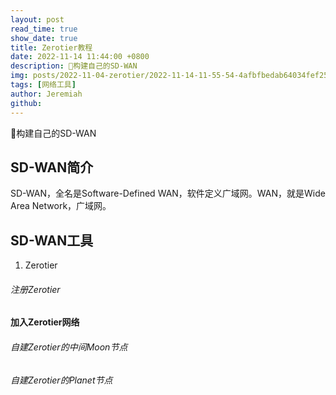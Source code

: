 ```yaml
---
layout: post
read_time: true
show_date: true
title: Zerotier教程
date: 2022-11-14 11:44:00 +0800
description: 🔆构建自己的SD-WAN
img: posts/2022-11-04-zerotier/2022-11-14-11-55-54-4afbfbedab64034fef25014b639be5340b551d75.webp
tags: [网络工具]
author: Jeremiah
github: 
---
```


🔆构建自己的SD-WAN

## SD-WAN简介

SD-WAN，全名是Software-Defined WAN，软件定义广域网。WAN，就是Wide Area Network，广域网。

## SD-WAN工具

1. Zerotier

###### 注册Zerotier

#### 加入Zerotier网络

###### 自建Zerotier的中间Moon节点

###### 自建Zerotier的Planet节点